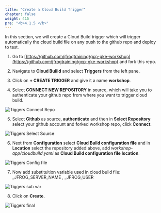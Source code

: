 ```yaml
---
title: "Create a Cloud Build Trigger"
chapter: false
weight: 415
pre: "<b>4.1.5 </b>"
---
```


In this section, we will create a Cloud Build trigger which will trigger automatically the cloud build file on any push to the github repo and deploy to test.

1. Go to [https://github.com/jfrogtraining/gcp-gke-workshop](https://github.com/jfrogtraining/gcp-gke-workshop) and fork this repo.

2. Navigate to **Cloud Buiild** and select **Triggers** from the left pane.

3. Click on **+ CREATE TRIGGER** and give it a name **workshop**.

4. Select **CONNECT NEW REPOSITORY** in source, which will take you to authenticate your github repo from where you want to trigger cloud build.

![Tiggers Connect Repo](/images/triggers-connect-repo.png)

5. Select **Github** as source, **authenticate** and then in **Select Repository** select your github account and forked workshop repo, click **Connect**.

![Tiggers Select Source](/images/triggers-select-source-github.png)

6. Next from **Configuration** select **Cloud Build configuration file** and in **Location** select the repository added above, add  _workshop-app/cloudbuild.yaml_ as **Cloud Build configuration file location**. 

![Tiggers Config file](/images/triggers-config-file.png)

7. Now add substituition variable used in cloud build file: _JFROG_SERVER_NAME , _JFROG_USER

![Tiggers sub var](/images/triggers-sub-var.png)

8. Click on **Create**.

![Tiggers final](/images/cloud-build-triggers.png)



